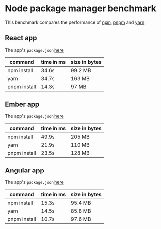 # Node package manager benchmark

This benchmark compares the performance of [npm](https://github.com/npm/npm), [pnpm](https://github.com/pnpm/pnpm) and [yarn](https://github.com/yarnpkg/yarn).

## React app

The app's `package.json` [here](./fixtures/react-app/package.json)

| command | time in ms | size in bytes |
| --- | --- | --- |
| npm install | 34.6s | 99.2 MB |
| yarn | 34.7s | 163 MB |
| pnpm install | 14.3s | 97 MB |

## Ember app

The app's `package.json` [here](./fixtures/ember-quickstart/package.json)

| command | time in ms | size in bytes |
| --- | --- | --- |
| npm install | 49.9s | 205 MB |
| yarn | 21.9s | 110 MB |
| pnpm install | 23.5s | 128 MB |

## Angular app

The app's `package.json` [here](./fixtures/angular-quickstart/package.json)

| command | time in ms | size in bytes |
| --- | --- | --- |
| npm install | 15.3s | 95.4 MB |
| yarn | 14.5s | 85.8 MB |
| pnpm install | 10.7s | 97.6 MB |